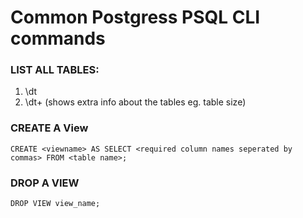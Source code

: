 # Common Postgress PSQL CLI commands

### LIST ALL TABLES:
  1. \dt  
  2. \dt+  (shows extra info about the tables eg. table size)


### CREATE A View
  ``
    CREATE <viewname> AS
    SELECT <required column names seperated by commas>
    FROM <table name>;
  `` 
  
### DROP A VIEW
  ``
    DROP VIEW view_name;
  ``
